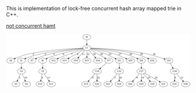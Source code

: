 This is implementation of lock-free concurrent hash array mapped trie in C++.

[not concurrent hamt](https://github.com/DamirJann/hash_array_mapped_trie/tree/not_concurrent_hamt)


![Image alt](https://github.com/damirjann/hash_array_mapped_trie/raw/main/graph.png)
